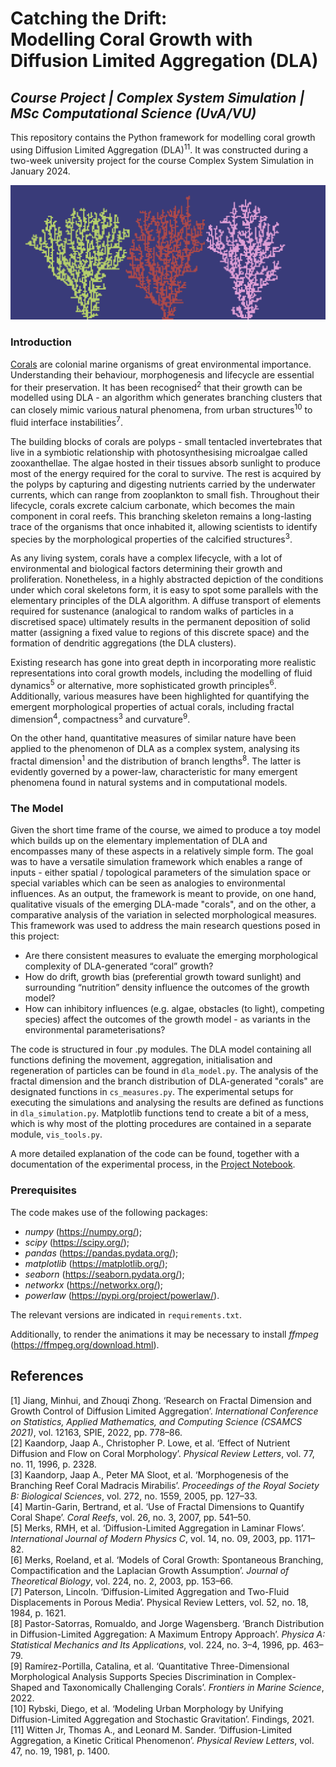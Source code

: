 # Catching the Drift:<br/>Modelling Coral Growth with Diffusion Limited Aggregation (DLA)
## _Course Project | Complex System Simulation | MSc Computational Science (UvA/VU)_

This repository contains the Python framework for modelling coral growth using Diffusion Limited Aggregation (DLA)<sup>11</sup>. It was constructed during a two-week university project for the course Complex System Simulation in January 2024.

![background_base](https://github.com/mboyan/complex-system-simulation/blob/boyan-final-cleanup/Images/background_base_cropped.png)


### Introduction
[Corals](https://kids.frontiersin.org/articles/10.3389/frym.2019.00143) are colonial marine organisms of great environmental importance.
Understanding their behaviour, morphogenesis and lifecycle are essential for their preservation.
It has been recognised<sup>2</sup> that their growth can be modelled using DLA - an algorithm which generates branching clusters that can closely mimic various natural phenomena, from urban structures<sup>10</sup> to fluid interface instabilities<sup>7</sup>.

The building blocks of corals are polyps - small tentacled invertebrates that live in a symbiotic relationship with photosynthesising microalgae called zooxanthellae.
The algae hosted in their tissues absorb sunlight to produce most of the energy required for the coral to survive.
The rest is acquired by the polyps by capturing and digesting nutrients carried by the underwater currents, which can range from zooplankton to small fish.
Throughout their lifecycle, corals excrete calcium carbonate, which becomes the main component in coral reefs.
This branching skeleton remains a long-lasting trace of the organisms that once inhabited it, allowing scientists to identify species by the morphological properties of the calcified structures<sup>3</sup>.

As any living system, corals have a complex lifecycle, with a lot of environmental and biological factors determining their growth and proliferation.
Nonetheless, in a highly abstracted depiction of the conditions under which coral skeletons form, it is easy to spot some parallels with the elementary principles of the DLA algorithm.
A diffuse transport of elements required for sustenance (analogical to random walks of particles in a discretised space) ultimately results in the permanent deposition of solid matter (assigning a fixed value to regions of this discrete space) and the formation of dendritic aggregations (the DLA clusters).

Existing research has gone into great depth in incorporating more realistic representations into coral growth models, including the modelling of fluid dynamics<sup>5</sup> or alternative, more sophisticated growth principles<sup>6</sup>. Additionally, various measures have been highlighted for quantifying the emergent morphological properties of actual corals, including fractal dimension<sup>4</sup>, compactness<sup>3</sup> and curvature<sup>9</sup>.

On the other hand, quantitative measures of similar nature have been applied to the phenomenon of DLA as a complex system, analysing its fractal dimension<sup>1</sup> and the distribution of branch lengths<sup>8</sup>. The latter is evidently governed by a power-law, characteristic for many emergent phenomena found in natural systems and in computational models.

### The Model

Given the short time frame of the course, we aimed to produce a toy model which builds up on the elementary implementation of DLA and encompasses many of these aspects in a relatively simple form. The goal was to have a versatile simulation framework which enables a range of inputs - either spatial / topological parameters of the simulation space or special variables which can be seen as analogies to environmental influences. As an output, the framework is meant to provide, on one hand, qualitative visuals of the emerging DLA-made "corals", and on the other, a comparative analysis of the variation in selected morphological measures. This framework was used to address the main research questions posed in this project:
- Are there consistent measures to evaluate the emerging morphological complexity of DLA-generated “coral” growth?
- How do drift, growth bias (preferential growth toward sunlight) and surrounding “nutrition” density influence the outcomes of the growth model?
- How can inhibitory influences (e.g. algae, obstacles (to light), competing species) affect the outcomes of the growth model - as variants in the environmental parameterisations?

The code is structured in four .py modules. The DLA model containing all functions defining the movement, aggregation, initialisation and regeneration of particles can be found in `dla_model.py`. The analysis of the fractal dimension and the branch distribution of DLA-generated "corals" are designated functions in `cs_measures.py`. The experimental setups for executing the simulations and analysing the results are defined as functions in `dla_simulation.py`. Matplotlib functions tend to create a bit of a mess, which is why most of the plotting procedures are contained in a separate module, `vis_tools.py`.

A more detailed explanation of the code can be found, together with a documentation of the experimental process, in the [Project Notebook](https://github.com/mboyan/complex-system-simulation/blob/main/Code/ProjectNotebook.ipynb).

### Prerequisites

The code makes use of the following packages:
- _numpy_ (https://numpy.org/);
- _scipy_ (https://scipy.org/);
- _pandas_ (https://pandas.pydata.org/);
- _matplotlib_ (https://matplotlib.org/);
- _seaborn_ (https://seaborn.pydata.org/);
- _networkx_ (https://networkx.org/);
- _powerlaw_ (https://pypi.org/project/powerlaw/).

The relevant versions are indicated in `requirements.txt`.

Additionally, to render the animations it may be necessary to install _ffmpeg_ (https://ffmpeg.org/download.html).


## References
[1] Jiang, Minhui, and Zhouqi Zhong. ‘Research on Fractal Dimension and Growth Control of Diffusion Limited Aggregation’. _International Conference on Statistics, Applied Mathematics, and Computing Science (CSAMCS 2021)_, vol. 12163, SPIE, 2022, pp. 778–86.  
[2] Kaandorp, Jaap A., Christopher P. Lowe, et al. ‘Effect of Nutrient Diffusion and Flow on Coral Morphology’. _Physical Review Letters_, vol. 77, no. 11, 1996, p. 2328.  
[3] Kaandorp, Jaap A., Peter MA Sloot, et al. ‘Morphogenesis of the Branching Reef Coral Madracis Mirabilis’. _Proceedings of the Royal Society B: Biological Sciences_, vol. 272, no. 1559, 2005, pp. 127–33.  
[4] Martin-Garin, Bertrand, et al. ‘Use of Fractal Dimensions to Quantify Coral Shape’. _Coral Reefs_, vol. 26, no. 3, 2007, pp. 541–50.  
[5] Merks, RMH, et al. ‘Diffusion-Limited Aggregation in Laminar Flows’. _International Journal of Modern Physics C_, vol. 14, no. 09, 2003, pp. 1171–82.  
[6] Merks, Roeland, et al. ‘Models of Coral Growth: Spontaneous Branching, Compactification and the Laplacian Growth Assumption’. _Journal of Theoretical Biology_, vol. 224, no. 2, 2003, pp. 153–66.  
[7] Paterson, Lincoln. ‘Diffusion-Limited Aggregation and Two-Fluid Displacements in Porous Media’. Physical Review Letters, vol. 52, no. 18, 1984, p. 1621.  
[8] Pastor-Satorras, Romualdo, and Jorge Wagensberg. ‘Branch Distribution in Diffusion-Limited Aggregation: A Maximum Entropy Approach’. _Physica A: Statistical Mechanics and Its Applications_, vol. 224, no. 3–4, 1996, pp. 463–79.  
[9] Ramírez-Portilla, Catalina, et al. ‘Quantitative Three-Dimensional Morphological Analysis Supports Species Discrimination in Complex-Shaped and Taxonomically Challenging Corals’. _Frontiers in Marine Science_, 2022.  
[10] Rybski, Diego, et al. ‘Modeling Urban Morphology by Unifying Diffusion-Limited Aggregation and Stochastic Gravitation’. Findings, 2021.  
[11] Witten Jr, Thomas A., and Leonard M. Sander. ‘Diffusion-Limited Aggregation, a Kinetic Critical Phenomenon’. _Physical Review Letters_, vol. 47, no. 19, 1981, p. 1400.  

